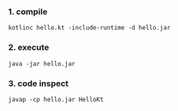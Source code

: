 ### 1. compile
```
kotlinc hello.kt -include-runtime -d hello.jar
```

### 2. execute
```
java -jar hello.jar
```

### 3. code inspect
```
javap -cp hello.jar HelloKt
```